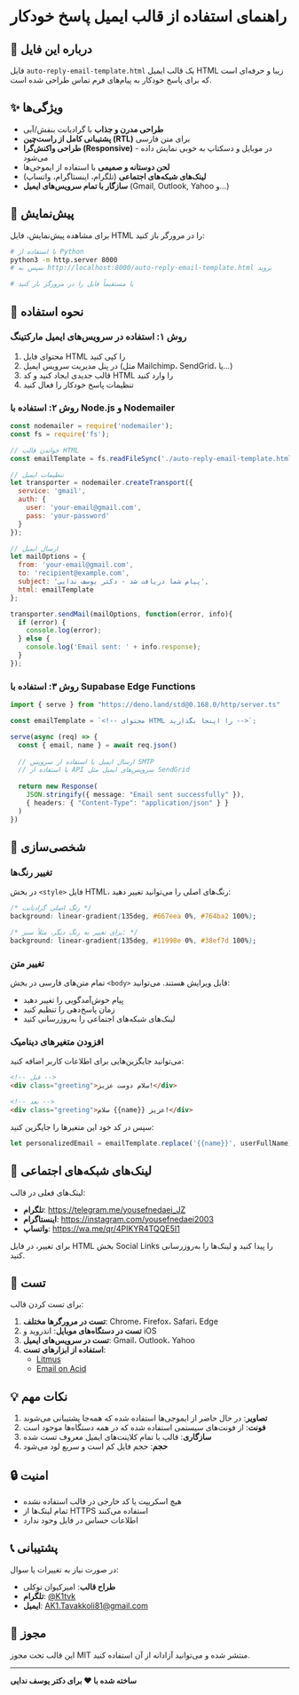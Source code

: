 # راهنمای استفاده از قالب ایمیل پاسخ خودکار

## 📧 درباره این فایل

فایل `auto-reply-email-template.html` یک قالب ایمیل HTML زیبا و حرفه‌ای است که برای پاسخ خودکار به پیام‌های فرم تماس طراحی شده است.

## ✨ ویژگی‌ها

- **طراحی مدرن و جذاب** با گرادیانت بنفش/آبی
- **پشتیبانی کامل از راست‌چین (RTL)** برای متن فارسی
- **طراحی واکنش‌گرا (Responsive)** - در موبایل و دسکتاپ به خوبی نمایش داده می‌شود
- **لحن دوستانه و صمیمی** با استفاده از ایموجی‌ها
- **لینک‌های شبکه‌های اجتماعی** (تلگرام، اینستاگرام، واتساپ)
- **سازگار با تمام سرویس‌های ایمیل** (Gmail, Outlook, Yahoo و...)

## 🎨 پیش‌نمایش

برای مشاهده پیش‌نمایش، فایل HTML را در مرورگر باز کنید:

```bash
# با استفاده از Python
python3 -m http.server 8000
# سپس به http://localhost:8000/auto-reply-email-template.html بروید

# یا مستقیماً فایل را در مرورگر باز کنید
```

## 🔧 نحوه استفاده

### روش ۱: استفاده در سرویس‌های ایمیل مارکتینگ

1. محتوای فایل HTML را کپی کنید
2. در پنل مدیریت سرویس ایمیل (مثل Mailchimp، SendGrid، یا...)
3. قالب جدیدی ایجاد کنید و کد HTML را وارد کنید
4. تنظیمات پاسخ خودکار را فعال کنید

### روش ۲: استفاده با Node.js و Nodemailer

```javascript
const nodemailer = require('nodemailer');
const fs = require('fs');

// خواندن قالب HTML
const emailTemplate = fs.readFileSync('./auto-reply-email-template.html', 'utf8');

// تنظیمات ایمیل
let transporter = nodemailer.createTransport({
  service: 'gmail',
  auth: {
    user: 'your-email@gmail.com',
    pass: 'your-password'
  }
});

// ارسال ایمیل
let mailOptions = {
  from: 'your-email@gmail.com',
  to: 'recipient@example.com',
  subject: 'پیام شما دریافت شد - دکتر یوسف ندایی',
  html: emailTemplate
};

transporter.sendMail(mailOptions, function(error, info){
  if (error) {
    console.log(error);
  } else {
    console.log('Email sent: ' + info.response);
  }
});
```

### روش ۳: استفاده با Supabase Edge Functions

```typescript
import { serve } from "https://deno.land/std@0.168.0/http/server.ts"

const emailTemplate = `<!-- محتوای HTML را اینجا بگذارید -->`;

serve(async (req) => {
  const { email, name } = await req.json()
  
  // ارسال ایمیل با استفاده از سرویس SMTP
  // یا استفاده از API سرویس‌های ایمیل مثل SendGrid
  
  return new Response(
    JSON.stringify({ message: "Email sent successfully" }),
    { headers: { "Content-Type": "application/json" } }
  )
})
```

## 🎯 شخصی‌سازی

### تغییر رنگ‌ها

در بخش `<style>` فایل HTML، رنگ‌های اصلی را می‌توانید تغییر دهید:

```css
/* رنگ اصلی گرادیانت */
background: linear-gradient(135deg, #667eea 0%, #764ba2 100%);

/* برای تغییر به رنگ دیگر، مثلاً سبز: */
background: linear-gradient(135deg, #11998e 0%, #38ef7d 100%);
```

### تغییر متن

تمام متن‌های فارسی در بخش `<body>` قابل ویرایش هستند. می‌توانید:
- پیام خوش‌آمدگویی را تغییر دهید
- زمان پاسخ‌دهی را تنظیم کنید
- لینک‌های شبکه‌های اجتماعی را به‌روزرسانی کنید

### افزودن متغیرهای دینامیک

می‌توانید جایگزین‌هایی برای اطلاعات کاربر اضافه کنید:

```html
<!-- قبل -->
<div class="greeting">سلام دوست عزیز!</div>

<!-- بعد -->
<div class="greeting">سلام {{name}} عزیز!</div>
```

سپس در کد خود این متغیرها را جایگزین کنید:

```javascript
let personalizedEmail = emailTemplate.replace('{{name}}', userFullName);
```

## 📱 لینک‌های شبکه‌های اجتماعی

لینک‌های فعلی در قالب:
- **تلگرام**: https://telegram.me/yousefnedaei_JZ
- **اینستاگرام**: https://instagram.com/yousefnedaei2003
- **واتساپ**: https://wa.me/qr/4PIKYR4TQQE5I1

برای تغییر، در فایل HTML بخش Social Links را پیدا کنید و لینک‌ها را به‌روزرسانی کنید.

## 🧪 تست

برای تست کردن قالب:

1. **تست در مرورگرها مختلف**: Chrome، Firefox، Safari، Edge
2. **تست در دستگاه‌های موبایل**: اندروید و iOS
3. **تست در سرویس‌های ایمیل**: Gmail، Outlook، Yahoo
4. **استفاده از ابزارهای تست**: 
   - [Litmus](https://www.litmus.com/)
   - [Email on Acid](https://www.emailonacid.com/)

## 💡 نکات مهم

1. **تصاویر**: در حال حاضر از ایموجی‌ها استفاده شده که همه‌جا پشتیبانی می‌شوند
2. **فونت**: از فونت‌های سیستمی استفاده شده که در همه دستگاه‌ها موجود است
3. **سازگاری**: قالب با تمام کلاینت‌های ایمیل معروف تست شده
4. **حجم**: حجم فایل کم است و سریع لود می‌شود

## 🔒 امنیت

- هیچ اسکریپت یا کد خارجی در قالب استفاده نشده
- تمام لینک‌ها از HTTPS استفاده می‌کنند
- اطلاعات حساس در فایل وجود ندارد

## 📞 پشتیبانی

در صورت نیاز به تغییرات یا سوال:
- **طراح قالب**: امیرکیوان توکلی
- **تلگرام**: [@K1tvk](https://telegram.me/K1tvk)
- **ایمیل**: AK1.Tavakkoli81@gmail.com

## 📄 مجوز

این قالب تحت مجوز MIT منتشر شده و می‌توانید آزادانه از آن استفاده کنید.

---

**ساخته شده با ❤️ برای دکتر یوسف ندایی**
